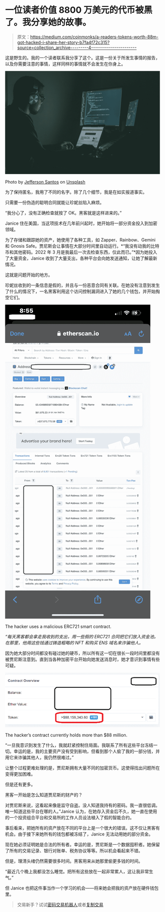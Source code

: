 # 一位读者价值 8800 万美元的代币被黑了。我分享她的故事。

> 原文：<https://medium.com/coinmonks/a-readers-tokens-worth-88m-got-hacked-i-share-her-story-b7fa4f72c315?source=collection_archive---------4----------------------->

这是野生的。我的一个读者联系我分享了这个。这是一份关于所发生事情的报告，以及你需要注意的事情，这样同样的事情就不会发生在你身上。

![](img/a6804f2bd397ba65153b613c7b988257.png)

Photo by [Jefferson Santos](https://unsplash.com/@jefflssantos?utm_source=medium&utm_medium=referral) on [Unsplash](https://unsplash.com?utm_source=medium&utm_medium=referral)

为了保持匿名，我用了不同的名字。除了几个细节，我是在如实报道事实。

只需要一份伪造的聪明合同就能让珍妮丝陷入麻烦。

“我分心了，没有正确检查就按了 OK。黑客就是这样进来的。”

Janice 住在美国，当这项技术在几年前兴起时，她开始将一部分资金投入到加密领域。

为了存储和跟踪她的资产，她使用了各种工具，如 Zapper、Rainbow、Gemini 和 Gnosis Safe。贾尼斯会让事情在大部分时间里自动运行。*“我没有动我的比特币和其他密码。2022 年 3 月是我最后一次去检查东西，仅此而已。”*因为她投入了大量资金，Janice 收到了大量支出，各种平台会向她发送通知，让她了解最新情况。

这就是问题开始的地方。

珍妮丝收到的一条信息是假的，并且与一份恶意合同有关联。在她没有注意到发生了什么的情况下，一名黑客利用这个访问控制漏洞进入了她的几个钱包，并开始掏空它们。

![](img/9b9aff1e28e868621a77c2c65e8755f2.png)

The hacker uses a malicious ERC721 smart contract.

*“每天黑客都会拿走我收到的支出，用一些假的 ERC721 合同把它们放入资金池。在那里，他用这些钱通过铸造粗略的 NFT 和购买 ENS 域名来诈骗他人。*

因为她大部分时间都没有碰过她的硬币，所以所有这一切在很长一段时间里都没有被贾尼斯注意到。直到当各种加密平台开始向她发送消息时，她才意识到事情有些可疑。

![](img/c130dfb5b7058bfcee728cf5b6881768.png)

The hacker’s contract currently holds more than $88 million.

“一旦我意识到发生了什么，我就赶紧控制住局面。我联系了所有这些平台冻结一切。幸运的是，我的主要资产没有受到影响，但看到那个人偷了我的一部分钱，并用它来诈骗其他人，我仍然很难过。”

让整个过程更难处理的是，贾尼斯拥有大量不同的加密货币。这使得找出问题所在变得更加困难。

但是还有更多。

黑客一开始是怎么知道贾尼斯的财产的？

对贾尼斯来说，这看起来像是监守自盗。没人知道我持有的密码。我一直很低调。唯一知道这些平台在哪的人。”Janice 认为，在她存入资金后不久，她一直在使用的一个投资组合平台和交易所的工作人员设法植入了假的智能合约。

事后看来，把她所有的资产放在不同的平台上是一个很大的错误。这不仅让黑客有机会。由于接下来她所有的钱包都被冻结了，Janice 无法动用她的部分资金。

现在她必须证明她是合法的所有者。幸运的是，贾尼斯是一个数据囤积者。她保留了所有的交易记录、银行对账单、税务协议等等。所以机会看起来不错。

但是，理清头绪仍然需要很多时间。黑客用来从她那里偷更多钱的时间。

“最近几个晚上我都没怎么睡觉。把所有这些放在一起非常累人，这让我非常生气。”

但 Janice 也把这件事当作一个学习的机会——将来她会把我的资产放在硬件钱包里。

> 交易新手？试试[密码交易机器人](/coinmonks/crypto-trading-bot-c2ffce8acb2a)或者[复制交易](/coinmonks/top-10-crypto-copy-trading-platforms-for-beginners-d0c37c7d698c)